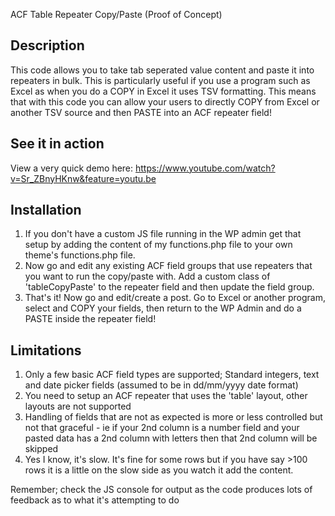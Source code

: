ACF Table Repeater Copy/Paste (Proof of Concept)

Description
-----------
This code allows you to take tab seperated value content and paste it into repeaters in bulk.  This is particularly useful if you use a program such as Excel as when you do a COPY in Excel it uses TSV formatting.   This means that with this code you can allow your users to directly COPY from Excel or another TSV source and then PASTE into an ACF repeater field!


See it in action
----------------
View a very quick demo here: https://www.youtube.com/watch?v=Sr_ZBnyHKnw&feature=youtu.be


Installation
------------
1) If you don't have a custom JS file running in the WP admin get that setup by adding the content of my functions.php file to your own theme's functions.php file.
2) Now go and edit any existing ACF field groups that use repeaters that you want to run the copy/paste with.  Add a custom class of 'tableCopyPaste' to the repeater field and then update the field group.   
3) That's it!  Now go and edit/create a post.   Go to Excel or another program, select and COPY your fields, then return to the WP Admin and do a PASTE inside the repeater field!


Limitations
------------
1) Only a few basic ACF field types are supported; Standard integers, text and date picker fields (assumed to be in dd/mm/yyyy date format)
2) You need to setup an ACF repeater that uses the 'table' layout, other layouts are not supported
3) Handling of fields that are not as expected is more or less controlled but not that graceful - ie if your 2nd column is a number field and your pasted data has a 2nd column with letters then that 2nd column will be skipped
4) Yes I know, it's slow.   It's fine for some rows but if you have say >100 rows it is a little on the slow side as you watch it add the content.

Remember; check the JS console for output as the code produces lots of feedback as to what it's attempting to do
